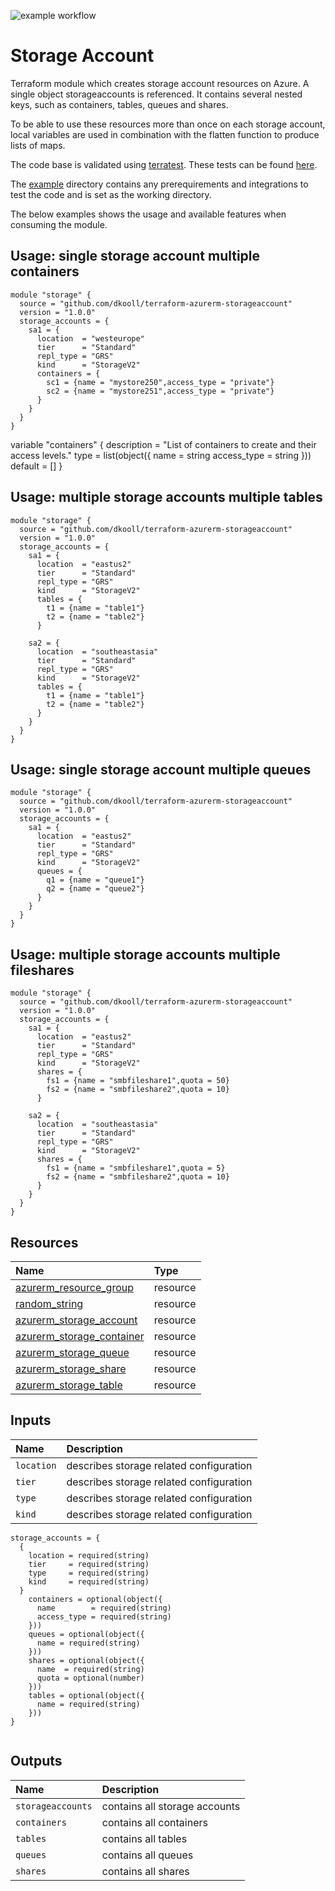 ![example workflow](https://github.com/dkooll/terraform-azurerm-storageaccount/actions/workflows/validate.yml/badge.svg)

# Storage Account

Terraform module which creates storage account resources on Azure. A single object storageaccounts is referenced. It contains several nested keys, such as containers, tables, queues and shares.

To be able to use these resources more than once on each storage account, local variables are used in combination with the flatten function to produce lists of maps.

The code base is validated using [terratest](https://terratest.gruntwork.io/). These tests can be found [here](tests).

The [example](examples) directory contains any prerequirements and integrations to test the code and is set as the working directory.

The below examples shows the usage and available features when consuming the module.

## Usage: single storage account multiple containers

```hcl
module "storage" {
  source = "github.com/dkooll/terraform-azurerm-storageaccount"
  version = "1.0.0"
  storage_accounts = {
    sa1 = {
      location  = "westeurope"
      tier      = "Standard"
      repl_type = "GRS"
      kind      = "StorageV2"
      containers = {
        sc1 = {name = "mystore250",access_type = "private"}
        sc2 = {name = "mystore251",access_type = "private"}
      }
    }
  }
}
```

variable "containers" {
  description = "List of containers to create and their access levels."
  type = list(object({
    name        = string
    access_type = string
  }))
  default = []
}

## Usage: multiple storage accounts multiple tables

```hcl
module "storage" {
  source = "github.com/dkooll/terraform-azurerm-storageaccount"
  version = "1.0.0"
  storage_accounts = {
    sa1 = {
      location  = "eastus2"
      tier      = "Standard"
      repl_type = "GRS"
      kind      = "StorageV2"
      tables = {
        t1 = {name = "table1"}
        t2 = {name = "table2"}
      }

    sa2 = {
      location  = "southeastasia"
      tier      = "Standard"
      repl_type = "GRS"
      kind      = "StorageV2"
      tables = {
        t1 = {name = "table1"}
        t2 = {name = "table2"}
      }
    }
  }
}
```

## Usage: single storage account multiple queues

```hcl
module "storage" {
  source = "github.com/dkooll/terraform-azurerm-storageaccount"
  version = "1.0.0"
  storage_accounts = {
    sa1 = {
      location  = "eastus2"
      tier      = "Standard"
      repl_type = "GRS"
      kind      = "StorageV2"
      queues = {
        q1 = {name = "queue1"}
        q2 = {name = "queue2"}
      }
    }
  }
}
```

## Usage: multiple storage accounts multiple fileshares

```hcl
module "storage" {
  source = "github.com/dkooll/terraform-azurerm-storageaccount"
  version = "1.0.0"
  storage_accounts = {
    sa1 = {
      location  = "eastus2"
      tier      = "Standard"
      repl_type = "GRS"
      kind      = "StorageV2"
      shares = {
        fs1 = {name = "smbfileshare1",quota = 50}
        fs2 = {name = "smbfileshare2",quota = 10}
      }

    sa2 = {
      location  = "southeastasia"
      tier      = "Standard"
      repl_type = "GRS"
      kind      = "StorageV2"
      shares = {
        fs1 = {name = "smbfileshare1",quota = 5}
        fs2 = {name = "smbfileshare2",quota = 10}
      }
    }
  }
}
```

## Resources

| Name | Type |
| :-- | :-- |
| [azurerm_resource_group](https://registry.terraform.io/providers/hashicorp/azurerm/latest/docs/resources/resource_group) | resource |
| [random_string](https://registry.terraform.io/providers/hashicorp/random/latest/docs/resources/string) | resource |
| [azurerm_storage_account](https://registry.terraform.io/providers/hashicorp/azurerm/latest/docs/resources/storage_account) | resource |
| [azurerm_storage_container](https://registry.terraform.io/providers/hashicorp/azurerm/latest/docs/resources/storage_container) | resource |
| [azurerm_storage_queue](https://registry.terraform.io/providers/hashicorp/azurerm/latest/docs/resources/storage_queue) | resource |
| [azurerm_storage_share](https://registry.terraform.io/providers/hashicorp/azurerm/latest/docs/resources/storage_share) | resource |
| [azurerm_storage_table](https://registry.terraform.io/providers/hashicorp/azurerm/latest/docs/resources/storage_table) | resource |

## Inputs

| Name | Description |
| :-- | :-- |
| `location` | describes storage related configuration |
| `tier` | describes storage related configuration |
| `type` | describes storage related configuration |
| `kind` | describes storage related configuration |

```hcl
storage_accounts = {
  {
    location = required(string)
    tier     = required(string)
    type     = required(string)
    kind     = required(string)
  }
    containers = optional(object({
      name        = required(string)
      access_type = required(string)
    }))
    queues = optional(object({
      name = required(string)
    }))
    shares = optional(object({
      name  = required(string)
      quota = optional(number)
    }))
    tables = optional(object({
      name = required(string)
    }))
}
```

```hcl

```

## Outputs

| Name | Description |
| :-- | :-- |
| `storageaccounts` | contains all storage accounts |
| `containers` | contains all containers |
| `tables` | contains all tables |
| `queues` | contains all queues |
| `shares` | contains all shares |
